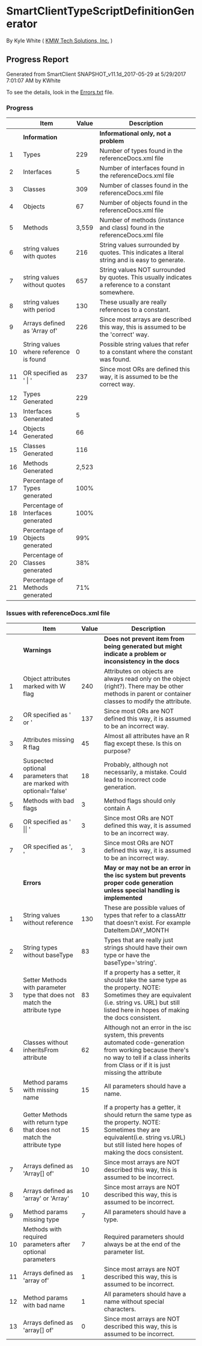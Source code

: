 # SmartClientTypeScriptDefinitionGenerator 

By Kyle White ( [KMW Tech Solutions, Inc.](http://kmwTech.com/) )

## Progress Report
 
Generated from SmartClient SNAPSHOT_v11.1d_2017-05-29 at 5/29/2017 7:01:07 AM by KWhite

To see the details, look in the [Errors.txt](./Errors.txt) file.

### Progress

|   |Item|Value|Description|
|---|--- |---  |---        |
||**Information**||**Informational only, not a problem**|
|1|Types|229|Number of types found in the referenceDocs.xml file|
|2|Interfaces|5|Number of interfaces found in the referenceDocs.xml file|
|3|Classes|309|Number of classes found in the referenceDocs.xml file|
|4|Objects|67|Number of objects found in the referenceDocs.xml file|
|5|Methods|3,559|Number of methods (instance and class) found in the referenceDocs.xml file|
|6|string values with quotes|216|String values surrounded by quotes. This indicates a literal string and is easy to generate.|
|7|string values without quotes|657|String values NOT surrounded by quotes. This usually indicates a reference to a constant somewhere.|
|8|string values with period|130|These usually are really references to a constant.|
|9|Arrays defined as 'Array of'|226|Since most arrays are described this way, this is assumed to be the 'correct' way.|
|10|String values where reference is found|0|Possible string values that refer to a constant where the constant was found.|
|11|OR specified as ' \| '|237|Since most ORs are defined this way, it is assumed to be the correct way.|
|12|Types Generated|229||
|13|Interfaces Generated|5||
|14|Objects Generated|66||
|15|Classes Generated|116||
|16|Methods Generated|2,523||
|17|Percentage of Types generated|100%||
|18|Percentage of Interfaces generated|100%||
|19|Percentage of Objects generated|99%||
|20|Percentage of Classes generated|38%||
|21|Percentage of Methods generated|71%||


### Issues with referenceDocs.xml file


|   |Item|Value|Description|
|---|--- |---  |---        |
||**Warnings**||**Does not prevent item from being generated but might indicate a problem or inconsistency in the docs**|
|1|Object attributes marked with W flag|240|Attributes on objects are always read only on the object (right?). There may be other methods in parent or container classes to modify the attribute.|
|2|OR specified as ' or '|137|Since most ORs are NOT defined this way, it is assumed to be an incorrect way.|
|3|Attributes missing R flag|45|Almost all attributes have an R flag except these. Is this on purpose?|
|4|Suspected optional parameters that are marked with optional='false'|18|Probably, although not necessarily, a mistake. Could lead to incorrect code generation.|
|5|Methods with bad flags|3|Method flags should only contain A|
|6|OR specified as ' \|\| '|3|Since most ORs are NOT defined this way, it is assumed to be an incorrect way.|
|7|OR specified as ', '|3|Since most ORs are NOT defined this way, it is assumed to be an incorrect way.|
||**Errors**||**May or may not be an error in the isc system but prevents proper code generation unless special handling is implemented**|
|1|String values without reference|130|These are possible values of types that refer to a classAttr that doesn't exist. For example DateItem.DAY_MONTH|
|2|String types without baseType|83|Types that are really just strings should have their own type or have the baseType='string'.|
|3|Setter Methods with parameter type that does not match the attribute type|83|If a property has a setter, it should take the same type as the property. NOTE: Sometimes they are equivalent (i.e. string vs. URL) but still listed here in hopes of making the docs consistent.|
|4|Classes without inheritsFrom attribute|62|Although not an error in the isc system, this prevents automated code-generation from working because there's no way to tell if a class inherits from Class or if it is just missing the attribute|
|5|Method params with missing name|15|All parameters should have a name.|
|6|Getter Methods with return type that does not match the attribute type|15|If a property has a getter, it should return the same type as the property. NOTE: Sometimes they are equivalent(i.e. string vs.URL) but still listed here hopes of making the docs consistent.|
|7|Arrays defined as 'Array[] of'|10|Since most arrays are NOT described this way, this is assumed to be incorrect.|
|8|Arrays defined as 'array' or 'Array'|10|Since most arrays are NOT described this way, this is assumed to be incorrect.|
|9|Method params missing type|7|All parameters should have a type.|
|10|Methods with required parameters after optional parameters|7|Required parameters should always be at the end of the parameter list.|
|11|Arrays defined as 'array of'|1|Since most arrays are NOT described this way, this is assumed to be incorrect.|
|12|Method params with bad name|1|All parameters should have a name without special characters.|
|13|Arrays defined as 'array[] of'|0|Since most arrays are NOT described this way, this is assumed to be incorrect.|
